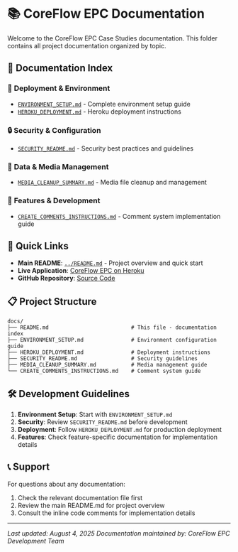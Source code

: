 # 📚 CoreFlow EPC Documentation

Welcome to the CoreFlow EPC Case Studies documentation. This folder contains all project documentation organized by topic.

## 📖 Documentation Index

### 🚀 **Deployment & Environment**
- [`ENVIRONMENT_SETUP.md`](ENVIRONMENT_SETUP.md) - Complete environment setup guide
- [`HEROKU_DEPLOYMENT.md`](HEROKU_DEPLOYMENT.md) - Heroku deployment instructions

### 🔒 **Security & Configuration**
- [`SECURITY_README.md`](SECURITY_README.md) - Security best practices and guidelines

### 💾 **Data & Media Management**
- [`MEDIA_CLEANUP_SUMMARY.md`](MEDIA_CLEANUP_SUMMARY.md) - Media file cleanup and management

### 💬 **Features & Development**
- [`CREATE_COMMENTS_INSTRUCTIONS.md`](CREATE_COMMENTS_INSTRUCTIONS.md) - Comment system implementation guide

## 🔗 Quick Links

- **Main README**: [`../README.md`](../README.md) - Project overview and quick start
- **Live Application**: [CoreFlow EPC on Heroku](https://coreflow-epc-casestudies-faf59a0d5c41.herokuapp.com/)
- **GitHub Repository**: [Source Code](https://github.com/Katona-Peter/coreflow-epc-casestudies)

## 📋 Project Structure

```
docs/
├── README.md                          # This file - documentation index
├── ENVIRONMENT_SETUP.md               # Environment configuration guide
├── HEROKU_DEPLOYMENT.md               # Deployment instructions
├── SECURITY_README.md                 # Security guidelines
├── MEDIA_CLEANUP_SUMMARY.md           # Media management guide
└── CREATE_COMMENTS_INSTRUCTIONS.md    # Comment system guide
```

## 🛠️ Development Guidelines

1. **Environment Setup**: Start with `ENVIRONMENT_SETUP.md`
2. **Security**: Review `SECURITY_README.md` before development
3. **Deployment**: Follow `HEROKU_DEPLOYMENT.md` for production deployment
4. **Features**: Check feature-specific documentation for implementation details

## 📞 Support

For questions about any documentation:
1. Check the relevant documentation file first
2. Review the main README.md for project overview
3. Consult the inline code comments for implementation details

---

*Last updated: August 4, 2025*
*Documentation maintained by: CoreFlow EPC Development Team*
